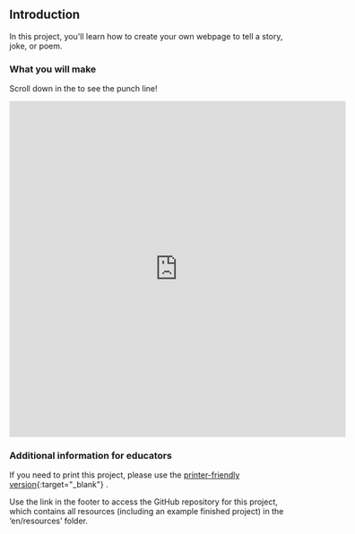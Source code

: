 ## Introduction

In this project, you'll learn how to create your own webpage to tell a story, joke, or poem.

### What you will make

Scroll down in the to see the punch line!

<iframe src="https://editor.raspberrypi.org/en/embed/viewer/tell-a-story-complete" width="600" height="600" frameborder="0" marginwidth="0" marginheight="0" allowfullscreen> </iframe>

### Additional information for educators

If you need to print this project, please use the [printer-friendly version](https://projects.raspberrypi.org/en/projects/tell-a-story/print){:target="_blank"} .

Use the link in the footer to access the GitHub repository for this project, which contains all resources (including an example finished project) in the ‘en/resources’ folder.
